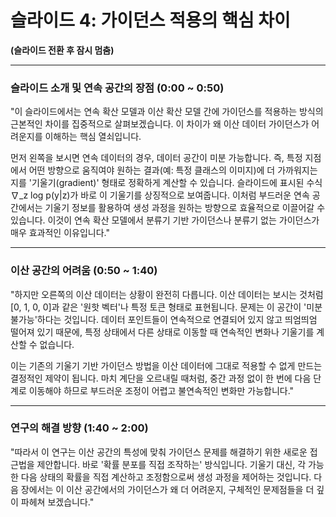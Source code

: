 # 슬라이드 4: 가이던스 적용의 핵심 차이

**(슬라이드 전환 후 잠시 멈춤)**

---

### **슬라이드 소개 및 연속 공간의 장점 (0:00 ~ 0:50)**

"이 슬라이드에서는 연속 확산 모델과 이산 확산 모델 간에 가이던스를 적용하는 방식의 근본적인 차이를 집중적으로 살펴보겠습니다. 이 차이가 왜 이산 데이터 가이던스가 어려운지를 이해하는 핵심 열쇠입니다.

먼저 왼쪽을 보시면 연속 데이터의 경우, 데이터 공간이 미분 가능합니다. 즉, 특정 지점에서 어떤 방향으로 움직여야 원하는 결과(예: 특정 클래스의 이미지)에 더 가까워지는지를 '기울기(gradient)' 형태로 정확하게 계산할 수 있습니다. 슬라이드에 표시된 수식 ∇_z log p(y|z)가 바로 이 기울기를 상징적으로 보여줍니다. 이처럼 부드러운 연속 공간에서는 기울기 정보를 활용하여 생성 과정을 원하는 방향으로 효율적으로 이끌어갈 수 있습니다. 이것이 연속 확산 모델에서 분류기 기반 가이던스나 분류기 없는 가이던스가 매우 효과적인 이유입니다."

---

### **이산 공간의 어려움 (0:50 ~ 1:40)**

"하지만 오른쪽의 이산 데이터는 상황이 완전히 다릅니다. 이산 데이터는 보시는 것처럼 [0, 1, 0, 0]과 같은 '원핫 벡터'나 특정 토큰 형태로 표현됩니다. 문제는 이 공간이 '미분 불가능'하다는 것입니다. 데이터 포인트들이 연속적으로 연결되어 있지 않고 띄엄띄엄 떨어져 있기 때문에, 특정 상태에서 다른 상태로 이동할 때 연속적인 변화나 기울기를 계산할 수 없습니다.

이는 기존의 기울기 기반 가이던스 방법을 이산 데이터에 그대로 적용할 수 없게 만드는 결정적인 제약이 됩니다. 마치 계단을 오르내릴 때처럼, 중간 과정 없이 한 번에 다음 단계로 이동해야 하므로 부드러운 조정이 어렵고 불연속적인 변화만 가능합니다."

---

### **연구의 해결 방향 (1:40 ~ 2:00)**

"따라서 이 연구는 이산 공간의 특성에 맞춰 가이던스 문제를 해결하기 위한 새로운 접근법을 제안합니다. 바로 '확률 분포를 직접 조작하는' 방식입니다. 기울기 대신, 각 가능한 다음 상태의 확률을 직접 계산하고 조정함으로써 생성 과정을 제어하는 것입니다. 다음 장에서는 이 이산 공간에서의 가이던스가 왜 더 어려운지, 구체적인 문제점들을 더 깊이 파헤쳐 보겠습니다."
